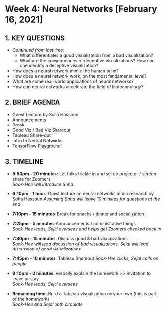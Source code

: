 # Week 4: Neural Networks [February 16, 2021]

## 1. KEY QUESTIONS
   - *Continued from last time:*
     - What differentiates a good visualization from a bad visualization?
     - What are the consequences of deceptive visualizations? How can one identify a deceptive visualization? 
   - How does a neural network mimic the human brain?
   - How does a neural network work, on the most fundamental level?
   - What are some real-world applications of neural networks?
   - How can neural networks accelerate the field of biotechnology?

## 2. BRIEF AGENDA

   - Guest Lecture by Soha Hassoun
   - Announcements
   - Break
   - Good Viz / Bad Viz Shareout
   - Tableau Share-out
   - Intro to Neural Networks
   - TensorFlow Playground!

## 3. TIMELINE

   - **5:50pm - 20 minutes:** Let folks trickle in and set up projector / screen-share for Zoomers  
        *Sook-Hee will introduce Soha*

   - **6:10pm - 1 hour:** Guest lecture on neural networks in bio research by Soha Hassoun 
        *Assuming Soha will leave 10 minutes for questions at the end*

   - **7:10pm - 15 minutes**: Break for snacks / dinner and socialization

   - **7:25pm - 5 minutes**: Announcements / administrative things  
        *Sook-Hee leads, Sejal oversees and helps get Zoomers checked back in*

   - **7:30pm - 15 minutes**: Discuss good & bad visualizations  
        *Sook-Hee will lead discussion of bad visualizaitons, Sejal will lead discussion of good visualizations*

   - **7:45pm - 10 minutes**: Tableau Shareout
        *Sook-Hee clicks, Sejal calls on people*  

   - **8:10pm - 2 minutes**: Verbally explain the homework >> invitation to leave or stay  
        *Sook-Hee leads, Sejal oversees*

   - **Remaining time:** Build a Tableau visualization on your own (this is part of the homework)  
        *Sook-Hee and Sejal both circulate*